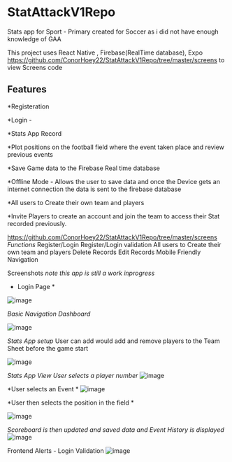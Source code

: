 # StatAttackV1Repo

Stats app for Sport - Primary created for Soccer as i did not have enough knowledge of GAA

This project uses React Native , Firebase(RealTime database), Expo  
https://github.com/ConorHoey22/StatAttackV1Repo/tree/master/screens to view Screens code

Features
------------------------------------------------------------
*Registeration 


*Login  - 


*Stats App Record 


*Plot positions on the football field where the event taken place and review previous events 


*Save Game data to the Firebase Real time database

*Offline Mode - Allows the user to save data and once the Device gets an internet connection the data is sent to the firebase database

*All users to Create their own team and players 

*Invite Players to create an account and join the team to access their Stat recorded previously.

https://github.com/ConorHoey22/StatAttackV1Repo/tree/master/screens
*Functions*
Register/Login
Register/Login validation
All users to Create their own team and players 
Delete Records
Edit Records
Mobile Friendly Navigation



Screenshots *note this app is still a work inprogress*

* Login Page *


![image](https://github.com/ConorHoey22/StatAttackV1Repo/assets/43609586/8ec9c1e7-7736-4e21-b069-d5d29fedb3cd)


*Basic Navigation Dashboard*

![image](https://github.com/ConorHoey22/StatAttackV1Repo/assets/43609586/35d56ba8-2a67-4343-8b2a-30844f2a4b15)


*Stats App setup*
User can add would add and remove players to the Team Sheet before the game start

![image](https://github.com/ConorHoey22/StatAttackV1Repo/assets/43609586/11fa4a1d-b05e-4a78-807f-9c8e6ba0cbac)


*Stats App View*
*User selects a player number*
![image](https://github.com/ConorHoey22/StatAttackV1Repo/assets/43609586/8bf4f552-4147-469b-aa1b-d2f5c94b9cd2)

*User selects an Event *
![image](https://github.com/ConorHoey22/StatAttackV1Repo/assets/43609586/873e4a0a-f9d2-4a37-b94b-e099297d4109)

*User then selects the position in the field *

![image](https://github.com/ConorHoey22/StatAttackV1Repo/assets/43609586/23b7a550-7c21-4085-b0bf-290c311bdb69)

*Scoreboard is then updated and saved data and Event History is displayed*
![image](https://github.com/ConorHoey22/StatAttackV1Repo/assets/43609586/d0011fd8-74a3-4fbc-8550-34afd8b62d19)






Frontend 
Alerts - Login Validation 
![image](https://github.com/ConorHoey22/StatAttackV1Repo/assets/43609586/422b6fc9-3a6e-442e-97ad-f9e256ab5965)

